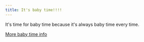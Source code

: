 ```yaml
---
title: It's baby time!!!!
---
```

It's time for baby time because it's always baby time every time.

[More baby time info](https://www.youtube.com/watch?v=mZdznKc5ZaM)
